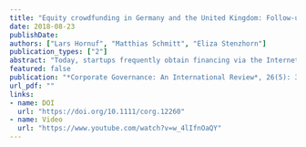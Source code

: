 ```yaml
---
title: "Equity crowdfunding in Germany and the United Kingdom: Follow-up funding and firm failure"
date: 2018-08-23
publishDate: 
authors: ["Lars Hornuf", "Matthias Schmitt", "Eliza Stenzhorn"]
publication_types: ["2"]
abstract: "Today, startups frequently obtain financing via the Internet through many small contributions of nonsophisticated investors. Yet, little is known whether these startups can ultimately build enduring businesses. This study investigates the determinants of follow-up funding and firm failure after an equity crowdfunding campaign has taken place. e use hand-collected data from 13 different equity crowdfunding portals and 413 firms that ran at least one successful equity crowdfunding campaign in Germany or the United Kingdom between 2011 and 2016. Our findings show that German firms that received equity crowdfunding stood a higher chance of obtaining follow-up funding through business angels or venture capitalists but also had a higher likelihood of failure. The number of senior managers and the number of initial venture capital investors both had a positive impact on obtaining postcampaign financing, whereas the average age of the senior management team had a negative impact. The number of initial venture capital investors and the valuation of the firm were significant predictors increasing the hazard of firm failure, whereas the number of senior managers and the amount raised during previous equity crowdfunding campaigns had a negative impact."
featured: false
publication: "*Corporate Governance: An International Review*, 26(5): 331-354"
url_pdf: ""
links:
- name: DOI
  url: "https://doi.org/10.1111/corg.12260"
- name: Video
  url: "https://www.youtube.com/watch?v=w_4lIfnOaQY"
---
```


